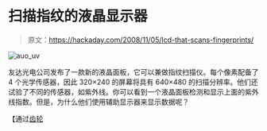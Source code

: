 # 扫描指纹的液晶显示器

> 原文：<https://hackaday.com/2008/11/05/lcd-that-scans-fingerprints/>

![auo_uv](img/c0a3bad2bc5d4231251d883cc14f803a.png "auo_uv")

友达光电公司发布了一款新的液晶面板，它可以兼做指纹扫描仪。每个像素配备了 4 个光学传感器，因此 320×240 的屏幕将具有 640×480 的扫描分辨率。他们还试验了不同的传感器，如紫外线。你可以看到一个液晶面板检测和显示上面的紫外线指数。但是，为什么他们使用辅助显示器来显示数据呢？

【通过[齿轮](http://www.gearlog.com/2008/11/lcd_panels_can_scan_fingerprin.php)